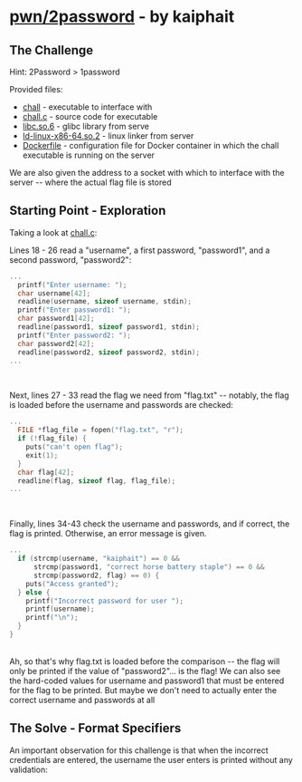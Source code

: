 # [pwn/2password](https://github.com/uclaacm/lactf-archive/tree/main/2025/pwn/2password) - by kaiphait

## The Challenge

Hint: 2Password > 1password

Provided files:
- [chall](https://github.com/uclaacm/lactf-archive/blob/main/2025/pwn/2password/chall) - executable to interface with
- [chall.c](https://github.com/uclaacm/lactf-archive/blob/main/2025/pwn/2password/chall.c) - source code for executable
- [libc.so.6](https://github.com/uclaacm/lactf-archive/blob/main/2025/pwn/2password/libc.so.6) - glibc library from serve
- [ld-linux-x86-64.so.2](https://github.com/uclaacm/lactf-archive/blob/main/2025/pwn/2password/ld-linux-x86-64.so.2) - linux linker from server
- [Dockerfile](https://github.com/uclaacm/lactf-archive/blob/main/2025/pwn/2password/Dockerfile) - configuration file for Docker container in which the chall executable is running on the server 

We are also given the address to a socket with which to interface with the server -- where the actual flag file is stored

## Starting Point - Exploration
Taking a look at [chall.c](https://github.com/uclaacm/lactf-archive/blob/main/2025/pwn/2password/chall.c):

Lines 18 - 26 read a "username", a first password, "password1", and a second password, "password2":
```c
...
  printf("Enter username: ");
  char username[42];
  readline(username, sizeof username, stdin);
  printf("Enter password1: ");
  char password1[42];
  readline(password1, sizeof password1, stdin);
  printf("Enter password2: ");
  char password2[42];
  readline(password2, sizeof password2, stdin);
...
```
<br>

Next, lines 27 - 33 read the flag we need from "flag.txt" -- notably, the flag is loaded before the username and passwords are checked:
```c
...
  FILE *flag_file = fopen("flag.txt", "r");
  if (!flag_file) {
    puts("can't open flag");
    exit(1);
  }
  char flag[42];
  readline(flag, sizeof flag, flag_file);
...
```
<br>

Finally, lines 34-43 check the username and passwords, and if correct, the flag is printed. Otherwise, an error message is given.
```c
...
  if (strcmp(username, "kaiphait") == 0 &&
      strcmp(password1, "correct horse battery staple") == 0 &&
      strcmp(password2, flag) == 0) {
    puts("Access granted");
  } else {
    printf("Incorrect password for user ");
    printf(username);
    printf("\n");
  }
}
```
<br>
Ah, so that's why flag.txt is loaded before the comparison -- the flag will only be printed if the value of "password2"... is the flag!
We can also see the hard-coded values for username and password1 that must be entered for the flag to be printed. But maybe we don't need to actually enter the correct username and passwords at all

## The Solve - Format Specifiers
An important observation for this challenge is that when the incorrect credentials are entered, the username the user enters is printed without any validation:


